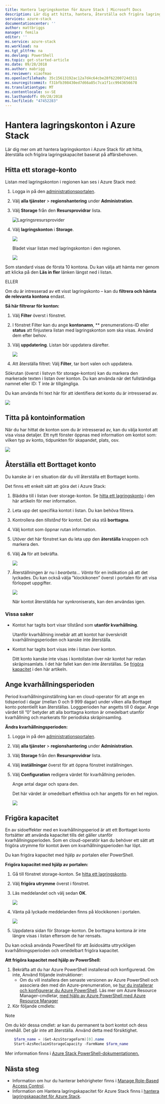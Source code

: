 ```yaml
---
title: Hantera lagringskonton för Azure Stack | Microsoft Docs
description: Lär dig att hitta, hantera, återställa och frigöra lagringskonton för Azure Stack
services: azure-stack
documentationcenter: ''
author: mattbriggs
manager: femila
editor: ''
ms.service: azure-stack
ms.workload: na
ms.tgt_pltfrm: na
ms.devlang: PowerShell
ms.topic: get-started-article
ms.date: 09/28/2018
ms.author: mabrigg
ms.reviewer: xiaofmao
ms.openlocfilehash: 35c15613192ac12a7d4c64cbe28f62200724d311
ms.sourcegitcommit: f31bfb398430ed7d66a85c7ca1f1cc9943656678
ms.translationtype: MT
ms.contentlocale: sv-SE
ms.lasthandoff: 09/28/2018
ms.locfileid: "47452283"
---
```

# <a name="manage-storage-accounts-in-azure-stack"></a>Hantera lagringskonton i Azure Stack
Lär dig mer om att hantera lagringskonton i Azure Stack för att hitta, återställa och frigöra lagringskapacitet baserat på affärsbehoven.

## <a name="find"></a>Hitta ett storage-konto
Listan med lagringskonton i regionen kan ses i Azure Stack med:

1. Logga in på den [administrationsportalen](https://adminportal.local.azurestack.external).

2. Välj **alla tjänster** > **regionshantering** under **Administration**.

3. Välj **Storage** från den **Resursprovidrar** lista.
   
   ![Lagringsresursprovider](media/azure-stack-manage-storage-accounts/image1.png)

5. Välj **lagringskonton** i **Storage**.
   
   ![](media/azure-stack-manage-storage-accounts/image2.png)
   
   Bladet visar listan med lagringskonton i den regionen.
   
   ![](media/azure-stack-manage-storage-accounts/image4.png)

Som standard visas de första 10 kontona. Du kan välja att hämta mer genom att klicka på den **Läs in fler** länken längst ned i listan.

ELLER

Om du är intresserad av ett visst lagringskonto – kan du **filtrera och hämta de relevanta kontona** endast.


**Så här filtrerar för konton:**

1. Välj **Filter** överst i fönstret.
2. I fönstret Filter kan du ange **kontonamn**, ** prenumerations-ID eller **status** att finjustera listan med lagringskonton som ska visas. Använd dem efter behov.
3. Välj **uppdatering**. Listan bör uppdatera därefter.
   
    ![](media/azure-stack-manage-storage-accounts/image5.png)
4. Att återställa filtret: Välj **Filter**, tar bort valen och uppdatera.

Sökrutan (överst i listvyn för storage-konton) kan du markera den markerade texten i listan över konton. Du kan använda när det fullständiga namnet eller ID: T inte är tillgängliga.

Du kan använda fri text här för att identifiera det konto du är intresserad av.

![](media/azure-stack-manage-storage-accounts/image6.png)

## <a name="look-at-account-details"></a>Titta på kontoinformation
När du har hittat de konton som du är intresserad av, kan du välja kontot att visa vissa detaljer. Ett nytt fönster öppnas med information om kontot som: vilken typ av konto, tidpunkten för skapandet, plats, osv.

![](media/azure-stack-manage-storage-accounts/image7.png)

## <a name="recover-a-deleted-account"></a>Återställa ett Borttaget konto
Du kanske är i en situation där du vill återställa ett Borttaget konto.

Det finns ett enkelt sätt att göra det i Azure Stack:

1. Bläddra till i listan över storage-konton. Se [hitta ett lagringskonto](#find) i den här artikeln för mer information.
2. Leta upp det specifika kontot i listan. Du kan behöva filtrera.
3. Kontrollera den *tillstånd* för kontot. Det ska stå **borttagna**.
4. Välj kontot som öppnar rutan information.
5. Utöver det här fönstret kan du leta upp den **återställa** knappen och markera den.
6. Välj **Ja** för att bekräfta.
   
   ![](media/azure-stack-manage-storage-accounts/image8.png)
7. Återställningen är nu i *bearbeta... Vänta* för en indikation på att det lyckades.
   Du kan också välja ”klockikonen” överst i portalen för att visa förloppet uppgifter.
   
   ![](media/azure-stack-manage-storage-accounts/image9.png)
   
   När kontot återställda har synkroniserats, kan den användas igen.

### <a name="some-gotchas"></a>Vissa saker
* Kontot har tagits bort visar tillstånd som **utanför kvarhållning**.
  
  Utanför kvarhållning innebär att att kontot har överskridit kvarhållningsperioden och kanske inte återställa.
* Kontot har tagits bort visas inte i listan över konton.
  
  Ditt konto kanske inte visas i kontolistan över när kontot har redan skräpinsamlats. I det här fallet kan den inte återställas. Se [frigöra kapacitet](#reclaim) i den här artikeln.

## <a name="set-the-retention-period"></a>Ange kvarhållningsperioden
Period kvarhållningsinställning kan en cloud-operator för att ange en tidsperiod i dagar (mellan 0 och 9 999 dagar) under vilken alla Borttaget konto potentiellt kan återställas. Loggperioden har angetts till 0 dagar. Ange värdet till ”0” betyder att alla borttagna konton är omedelbart utanför kvarhållning och markerats för periodiska skräpinsamling.

**Ändra kvarhållningsperioden:**

1. Logga in på den [administrationsportalen](https://adminportal.local.azurestack.external).
2. Välj **alla tjänster** > **regionshantering** under **Administration**.
3. Välj **Storage** från den **Resursprovidrar** lista.
4. Välj **inställningar** överst för att öppna fönstret inställningen.
5. Välj **Configuration** redigera värdet för kvarhållning perioden.

   Ange antal dagar och spara den.
   
   Det här värdet är omedelbart effektiva och har angetts för en hel region.

   ![](media/azure-stack-manage-storage-accounts/image10.png)

## <a name="reclaim"></a>Frigöra kapacitet
En av sidoeffekter med en kvarhållningsperiod är att ett Borttaget konto fortsätter att använda kapacitet tills det gäller utanför kvarhållningsperioden. Som en cloud-operatör kan du behöver ett sätt att frigöra utrymme för kontot även om kvarhållningsperioden har löpt.

Du kan frigöra kapacitet med hjälp av portalen eller PowerShell.

**Frigöra kapacitet med hjälp av portalen:**
1. Gå till fönstret storage-konton. Se [hitta ett lagringskonto](#find).
2. Välj **frigöra utrymme** överst i fönstret.
3. Läs meddelandet och välj sedan **OK**.

    ![](media/azure-stack-manage-storage-accounts/image11.png)
4. Vänta på lyckade meddelanden finns på klockikonen i portalen.

    ![](media/azure-stack-manage-storage-accounts/image12.png)
5. Uppdatera sidan för Storage-konton. De borttagna kontona är inte längre visas i listan eftersom de har rensats.

Du kan också använda PowerShell för att åsidosätta uttryckligen kvarhållningsperioden och omedelbart frigöra kapacitet.

**Att frigöra kapacitet med hjälp av PowerShell:**   

1. Bekräfta att du har Azure PowerShell installerad och konfigurerad. Om inte, Använd följande instruktioner: 
   * Om du vill installera den senaste versionen av Azure PowerShell och associera den med din Azure-prenumeration, se [hur du installerar och konfigurerar du Azure PowerShell](http://azure.microsoft.com/documentation/articles/powershell-install-configure/).
   Läs mer om Azure Resource Manager-cmdletar, [med hjälp av Azure PowerShell med Azure Resource Manager](http://go.microsoft.com/fwlink/?LinkId=394767)
2. Kör följande cmdlets:

> [!NOTE]  
> Om du kör dessa cmdlet: ar kan du permanent ta bort kontot och dess innehåll. Det går inte att återställa. Använd detta med försiktighet.

```PowerShell  
    $farm_name = (Get-AzsStorageFarm)[0].name
    Start-AzsReclaimStorageCapacity -FarmName $farm_name
````

Mer information finns i [Azure Stack PowerShell-dokumentationen.](https://docs.microsoft.com/powershell/module/azurerm.azurestackstorage)
 

## <a name="next-steps"></a>Nästa steg

 - Information om hur du hanterar behörigheter finns i [Manage Role-Based Access Control](azure-stack-manage-permissions.md).
 - Information om Hantera lagringskapacitet för Azure Stack finns i [hantera lagringskapacitet för Azure Stack](azure-stack-manage-storage-shares.md).